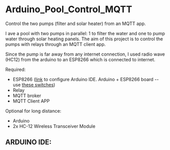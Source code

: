 # Arduino_Pool_Control_MQTT
Control the two pumps (filter and solar heater) from an MQTT app. 

I ave a pool with two pumps in parallel: 1 to filter the water and one to pump water through solar heating panels. The aim of this project is to control the pumps with relays through an MQTT client app. 

Since the pump is far away from any internet connection, I used radio wave (HC12) from the arduino to an ESP8266 which is connected to internet.

Required:
- ESP8266 ([link]([url](https://randomnerdtutorials.com/how-to-install-esp8266-board-arduino-ide/)) to configure Arduino IDE. Arduino + ESP8266 board -- use [these switches]([url](https://createlabz.store/products/arduino-uno-wifi-r3-compatible-atmega328p-esp8266)))
- Relay
- MQTT broker
- MQTT Client APP

Optional for long distance:
- Arduino
- 2x HC-12 Wireless Transceiver Module



ARDUINO IDE:
- 
